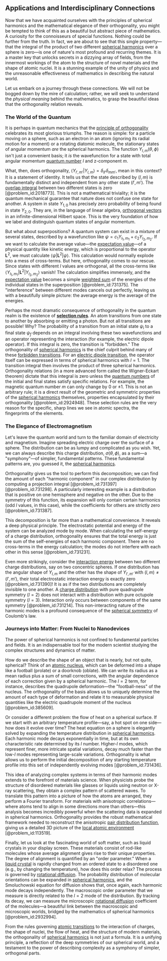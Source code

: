 ## Applications and Interdisciplinary Connections

Now that we have acquainted ourselves with the principles of spherical harmonics and the mathematical elegance of their orthogonality, you might be tempted to think of this as a beautiful but abstract piece of mathematics. A curiosity for the connoisseurs of special functions. Nothing could be further from the truth. In fact, we are about to see that this single property—that the integral of the product of two different [spherical harmonics](@article_id:155930) over a sphere is zero—is one of nature's most profound and recurring themes. It is a master key that unlocks secrets in a dizzying array of fields, from the innermost workings of the atom to the structure of novel materials and the shape of atomic nuclei. It is a stunning example of the unity of physics and the unreasonable effectiveness of mathematics in describing the natural world.

Let us embark on a journey through these connections. We will not be bogged down by the mire of calculation; rather, we will seek to understand the *physical meaning* behind the mathematics, to grasp the beautiful ideas that the orthogonality relation reveals.

### The World of the Quantum

It is perhaps in quantum mechanics that the [principle of orthogonality](@article_id:153261) celebrates its most glorious triumphs. The reason is simple: for a particle moving on a sphere, such as an electron in an atom (ignoring its radial motion for a moment) or a rotating diatomic molecule, the stationary states of angular momentum *are* the spherical harmonics. The function $Y_{l,m}(\theta, \phi)$ isn't just a convenient basis; it *is* the wavefunction for a state with total angular momentum [quantum number](@article_id:148035) $l$ and z-component $m$.

What, then, does orthogonality, $\langle Y_{l',m'} | Y_{l,m} \rangle = \delta_{ll'} \delta_{mm'}$, mean in this context? It is a statement of identity. It tells us that the state described by $(l, m)$ is fundamentally distinct and independent from any other state $(l', m')$. The [overlap integral](@article_id:175337) between two different states is zero [@problem_id:2018773]. This is not a mathematical triviality; it is the quantum mechanical guarantee that nature does not confuse one state for another. A system in state $Y_{1,0}$ has precisely zero probability of being found in state $Y_{2,0}$. They are, in the language of linear algebra, [orthogonal vectors](@article_id:141732) in an infinite-dimensional Hilbert space. This is the very foundation of how we label and distinguish quantum states of angular momentum.

But what about superpositions? A quantum system can exist in a mixture of several states, described by a wavefunction like $\psi = c_1 Y_{l_1, m_1} + c_2 Y_{l_2, m_2}$. If we want to calculate the average value—the [expectation value](@article_id:150467)—of a physical quantity like kinetic energy, which is proportional to the operator $\mathbf{L}^2$, we must calculate $\langle \psi | \mathbf{L}^2 | \psi \rangle$. This calculation would normally explode into a mess of cross-terms. But here, orthogonality comes to our rescue. Since states with different $l$ values are orthogonal, all the cross-terms like $\langle Y_{l_1, m_1} | \mathbf{L}^2 | Y_{l_2, m_2} \rangle$ vanish! The calculation simplifies immensely, and the [expectation value](@article_id:150467) becomes a simple [weighted sum](@article_id:159475) of the energies of the individual states in the superposition [@problem_id:731375]. The "interference" between different modes cancels out perfectly, leaving us with a beautifully simple picture: the average energy is the average of the energies.

Perhaps the most dramatic consequence of orthogonality in the quantum realm is the existence of **[selection rules](@article_id:140290)**. An atom transitions from one state to another by absorbing or emitting a photon. But not all transitions are possible! Why? The probability of a transition from an initial state $\psi_i$ to a final state $\psi_f$ depends on an integral involving these two wavefunctions and an operator representing the interaction (for example, the electric dipole operator). If this integral is zero, the transition is "forbidden." The orthogonality of [spherical harmonics](@article_id:155930) is the chief culprit behind many of these [forbidden transitions](@article_id:153063). For an [electric dipole transition](@article_id:142502), the operator itself can be expressed in terms of spherical harmonics with $l=1$. The transition integral then involves the product of three spherical harmonics. Orthogonality relations (in a more advanced form called the Wigner-Eckart theorem) dictate that this integral is zero unless the [quantum numbers](@article_id:145064) of the initial and final states satisfy specific relations. For example, the magnetic quantum number $m$ can only change by $0$ or $\pm 1$. This is not an arbitrary rule; it is a direct result of the geometric and symmetric properties of the [spherical harmonics](@article_id:155930) themselves, properties encapsulated by their orthogonality [@problem_id:2924948]. These selection rules are the very reason for the specific, sharp lines we see in atomic spectra, the fingerprints of the elements.

### The Elegance of Electromagnetism

Let's leave the quantum world and turn to the familiar domain of electricity and magnetism. Imagine spreading electric charge over the surface of a sphere. The distribution can be as lumpy and complicated as you wish. Yet, we can always describe this charge distribution, $\sigma(\theta, \phi)$, as a sum—a "symphony"—of simpler, fundamental patterns. These fundamental patterns are, you guessed it, the [spherical harmonics](@article_id:155930).

Orthogonality gives us the tool to perform this decomposition; we can find the amount of each "harmonic component" in our complex distribution by computing a projection integral [@problem_id:731397] [@problem_id:731298]. A particularly interesting example is a distribution that is positive on one hemisphere and negative on the other. Due to the symmetry of this function, its expansion will only contain certain harmonics (odd $l$ values, in this case), while the coefficients for others are strictly zero [@problem_id:731387].

This decomposition is far more than a mathematical convenience. It reveals a deep physical principle. The electrostatic potential and energy of the system can be analyzed mode by mode. When calculating the self-energy of a charge distribution, orthogonality ensures that the total energy is just the sum of the self-energies of each harmonic component. There are no cross-terms in the energy calculation; the modes do not interfere with each other in this sense [@problem_id:731231].

Even more strikingly, consider the [interaction energy](@article_id:263839) between two different charge distributions, say on two concentric spheres. If one distribution has the angular shape of $Y_{l,m}$ and the other has the shape of $Y_{l',m'}$ with $(l,m) \neq (l',m')$, their total electrostatic interaction energy is exactly zero [@problem_id:731390]! It is as if the two distributions are completely invisible to one another. A [charge distribution](@article_id:143906) with pure quadrupole symmetry ($l=2$) does not interact with a distribution with pure octupole symmetry ($l=3$). Interaction only occurs between components of the same symmetry [@problem_id:731214]. This non-interacting nature of the harmonic modes is a profound consequence of the [spherical symmetry](@article_id:272358) of Coulomb's law.

### Journeys into Matter: From Nuclei to Nanodevices

The power of spherical harmonics is not confined to fundamental particles and fields. It is an indispensable tool for the modern scientist studying the complex structures and dynamics of matter.

How do we describe the shape of an object that is nearly, but not quite, spherical? Think of an [atomic nucleus](@article_id:167408), which can be deformed into a shape like a football (prolate) or a doorknob (oblate). We can write its radius as a mean radius plus a sum of small corrections, with the angular dependence of each correction given by a spherical harmonic. The $l=2$ term, for instance, describes the quadrupole deformation—the "football-ness" of the nucleus. The orthogonality of the basis allows us to uniquely determine the amount of each type of deformation and relate it to measurable physical quantities like the electric quadrupole moment of the nucleus [@problem_id:385609].

Or consider a different problem: the flow of heat on a spherical surface. If we start with an arbitrary temperature profile—say, a hot spot on one side—how does it evolve over time? The heat equation on a sphere is elegantly solved by expanding the temperature distribution in [spherical harmonics](@article_id:155930). Each harmonic mode decays exponentially in time, but at its own characteristic rate determined by its $l$ number. Higher-$l$ modes, which represent finer, more intricate spatial variations, decay much faster than the low-$l$ modes representing large-scale variations. Orthogonality is what allows us to perform the initial decomposition of any starting temperature profile into this set of independently evolving modes [@problem_id:731436].

This idea of analyzing complex systems in terms of their harmonic modes extends to the forefront of materials science. When physicists probe the structure of disordered materials like glasses or liquids using neutron or X-ray scattering, they obtain a complex pattern of scattered waves. To translate this pattern into a picture of how the atoms are arranged, they perform a Fourier transform. For materials with anisotropic correlations—where atoms tend to align in some directions more than others—this analysis becomes incredibly powerful when the scattering data is expanded in spherical harmonics. Orthogonality provides the robust mathematical framework needed to reconstruct the anisotropic [pair distribution function](@article_id:144947), giving us a detailed 3D picture of the [local atomic environment](@article_id:181222) [@problem_id:113519].

Finally, let us look at the fascinating world of soft matter, such as liquid crystals in your display screen. These materials consist of rod-like molecules whose average alignment gives rise to their unique properties. The degree of alignment is quantified by an "order parameter." When a [liquid crystal](@article_id:201787) is rapidly changed from an ordered state to a disordered one (e.g., by changing the temperature), how does this order relax? The process is governed by [rotational diffusion](@article_id:188709). The probability distribution of molecular orientations can be expanded in [spherical harmonics](@article_id:155930), and the Smoluchowski equation for diffusion shows that, once again, each harmonic mode decays independently. The macroscopic order parameter that we measure is directly related to the $l=2$ mode of the distribution. By tracking its decay, we can measure the microscopic [rotational diffusion](@article_id:188709) coefficient of the molecules—a beautiful link between the macroscopic and microscopic worlds, bridged by the mathematics of spherical harmonics [@problem_id:2932994].

From the rules governing [atomic transitions](@article_id:157773) to the interaction of charges, the shape of nuclei, the flow of heat, and the structure of modern materials, the orthogonality of [spherical harmonics](@article_id:155930) is not just a formula. It is a unifying principle, a reflection of the deep symmetries of our spherical world, and a testament to the power of describing complexity as a symphony of simpler, orthogonal parts.
